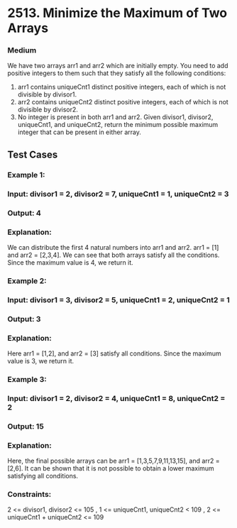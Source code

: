 # 2513. Minimize the Maximum of Two Arrays
### Medium

We have two arrays arr1 and arr2 which are initially empty. You need to add positive integers to them such that they satisfy all the following conditions:
1) arr1 contains uniqueCnt1 distinct positive integers, each of which is not divisible by divisor1.
2) arr2 contains uniqueCnt2 distinct positive integers, each of which is not divisible by divisor2.
3) No integer is present in both arr1 and arr2.
Given divisor1, divisor2, uniqueCnt1, and uniqueCnt2, return the minimum possible maximum integer that can be present in either array.

## Test Cases
### Example 1:
### Input: divisor1 = 2, divisor2 = 7, uniqueCnt1 = 1, uniqueCnt2 = 3
### Output: 4
### Explanation: 
We can distribute the first 4 natural numbers into arr1 and arr2.
arr1 = [1] and arr2 = [2,3,4].
We can see that both arrays satisfy all the conditions.
Since the maximum value is 4, we return it.

### Example 2:
### Input: divisor1 = 3, divisor2 = 5, uniqueCnt1 = 2, uniqueCnt2 = 1
### Output: 3
### Explanation: 
Here arr1 = [1,2], and arr2 = [3] satisfy all conditions.
Since the maximum value is 3, we return it.


### Example 3:
### Input: divisor1 = 2, divisor2 = 4, uniqueCnt1 = 8, uniqueCnt2 = 2
### Output: 15
### Explanation: 
Here, the final possible arrays can be arr1 = [1,3,5,7,9,11,13,15], and arr2 = [2,6].
It can be shown that it is not possible to obtain a lower maximum satisfying all conditions. 
 

### Constraints:
2 <= divisor1, divisor2 <= 105 , 
1 <= uniqueCnt1, uniqueCnt2 < 109  , 
2 <= uniqueCnt1 + uniqueCnt2 <= 109 
